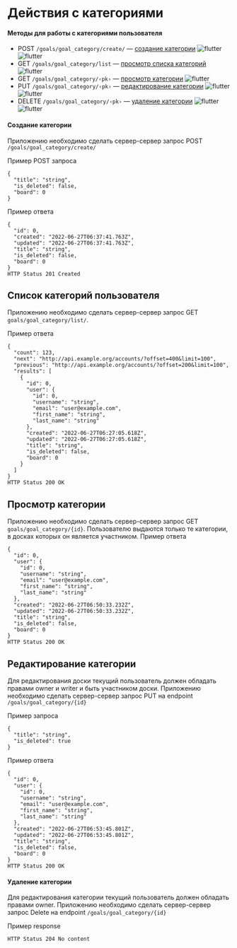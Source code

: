 # Действия с категориями


#### Методы для работы с категориями пользователя
* POST `/goals/goal_category/create/` — [cоздание категории](#Создание-категории) ![flutter](https://img.shields.io/badge/owner-00FFFF) ![flutter](https://img.shields.io/badge/writer-C0C0C0)
* GET `/goals/goal_category/list` — [просмотр списка категорий](#список-категорий-пользователя) ![flutter](https://img.shields.io/badge/boardparticipant-0000FF)
* GET `/goals/goal_category/‹pk›` — [просмотр категории](#просмотр-категории) ![flutter](https://img.shields.io/badge/boardparticipant-0000FF)
* PUT `/goals/goal_category/‹pk›` — [редактирование категории](#редактирование-категории) ![flutter](https://img.shields.io/badge/owner-00FFFF) ![flutter](https://img.shields.io/badge/writer-C0C0C0)
* DELETE `/goals/goal_category/‹pk›` — [удаление категории](#удаление-доски) ![flutter](https://img.shields.io/badge/owner-00FFFF) ![flutter](https://img.shields.io/badge/writer-C0C0C0)


#### Создание категории
Приложению необходимо сделать сервер-сервер запрос POST `/goals/goal_category/create/`

Пример POST запроса
```
{
  "title": "string",
  "is_deleted": false,
  "board": 0
}
```
Пример ответа
```
{
  "id": 0,
  "created": "2022-06-27T06:37:41.763Z",
  "updated": "2022-06-27T06:37:41.763Z",
  "title": "string",
  "is_deleted": false,
  "board": 0
}
HTTP Status 201 Created
```

## Список категорий пользователя
Приложению необходимо сделать сервер-сервер запрос GET `goals/goal_category/list/`.

Пример ответа
```
{
  "count": 123,
  "next": "http://api.example.org/accounts/?offset=400&limit=100",
  "previous": "http://api.example.org/accounts/?offset=200&limit=100",
  "results": [
    {
      "id": 0,
      "user": {
        "id": 0,
        "username": "string",
        "email": "user@example.com",
        "first_name": "string",
        "last_name": "string"
      },
      "created": "2022-06-27T06:27:05.618Z",
      "updated": "2022-06-27T06:27:05.618Z",
      "title": "string",
      "is_deleted": false,
      "board": 0
    }
  ]
}
HTTP Status 200 OK
```
## Просмотр категории
Приложению необходимо сделать сервер-сервер запрос GET `goals/goal_category/{id}`.
Пользователю выдаются только те категории, в досках которых он является участником.
Пример ответа
```
{
  "id": 0,
  "user": {
    "id": 0,
    "username": "string",
    "email": "user@example.com",
    "first_name": "string",
    "last_name": "string"
  },
  "created": "2022-06-27T06:50:33.232Z",
  "updated": "2022-06-27T06:50:33.232Z",
  "title": "string",
  "is_deleted": false,
  "board": 0
}
HTTP Status 200 OK
```
## Редактирование категории
Для редактирования доски текущий пользователь должен обладать правами owner и writer и быть участником доски.
Приложению необходимо сделать сервер-сервер запрос PUT на endpoint `/goals/goal_category/{id}`

Пример запроса
```
{
  "title": "string",
  "is_deleted": true
}
```

Пример ответа
```
{
  "id": 0,
  "user": {
    "id": 0,
    "username": "string",
    "email": "user@example.com",
    "first_name": "string",
    "last_name": "string"
  },
  "created": "2022-06-27T06:53:45.801Z",
  "updated": "2022-06-27T06:53:45.801Z",
  "title": "string",
  "is_deleted": false,
  "board": 0
}
HTTP Status 200 OK
```
#### Удаление категории
Для редактирования категории текущий пользователь должен обладать правами owner.
Приложению необходимо сделать сервер-сервер запрос Delete на endpoint `/goals/goal_category/{id}`

Пример response
```
HTTP Status 204 No content
```